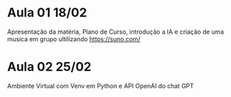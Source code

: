 # Aula 01 18/02
Apresentação da matéria, Plano de Curso, introdução a IA e criação de uma musica em grupo ultilizando https://suno.com/

# Aula 02 25/02
Ambiente Virtual com Venv em Python e API OpenAI do chat GPT
